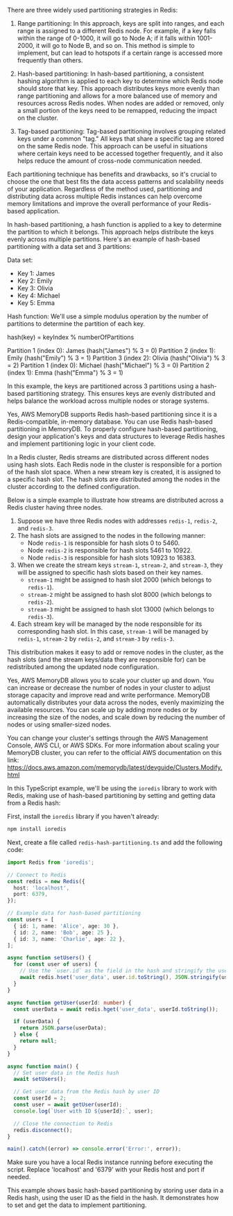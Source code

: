 There are three widely used partitioning strategies in Redis:

1. Range partitioning: In this approach, keys are split into ranges, and each range is assigned to a different Redis node. For example, if a key falls within the range of 0-1000, it will go to Node A; if it falls within 1001-2000, it will go to Node B, and so on. This method is simple to implement, but can lead to hotspots if a certain range is accessed more frequently than others.

2. Hash-based partitioning: In hash-based partitioning, a consistent hashing algorithm is applied to each key to determine which Redis node should store that key. This approach distributes keys more evenly than range partitioning and allows for a more balanced use of memory and resources across Redis nodes. When nodes are added or removed, only a small portion of the keys need to be remapped, reducing the impact on the cluster.

3. Tag-based partitioning: Tag-based partitioning involves grouping related keys under a common "tag." All keys that share a specific tag are stored on the same Redis node. This approach can be useful in situations where certain keys need to be accessed together frequently, and it also helps reduce the amount of cross-node communication needed.

Each partitioning technique has benefits and drawbacks, so it's crucial to choose the one that best fits the data access patterns and scalability needs of your application. Regardless of the method used, partitioning and distributing data across multiple Redis instances can help overcome memory limitations and improve the overall performance of your Redis-based application.
<eof>

In hash-based partitioning, a hash function is applied to a key to determine the partition to which it belongs. This approach helps distribute the keys evenly across multiple partitions. Here's an example of hash-based partitioning with a data set and 3 partitions:

Data set:
- Key 1: James
- Key 2: Emily
- Key 3: Olivia
- Key 4: Michael
- Key 5: Emma

Hash function: We'll use a simple modulus operation by the number of partitions to determine the partition of each key.

hash(key) = keyIndex % numberOfPartitions

Partition 1 (index 0): James (hash("James") % 3 = 0)
Partition 2 (index 1): Emily (hash("Emily") % 3 = 1)
Partition 3 (index 2): Olivia (hash("Olivia") % 3 = 2)
Partition 1 (index 0): Michael (hash("Michael") % 3 = 0)
Partition 2 (index 1): Emma (hash("Emma") % 3 = 1)

In this example, the keys are partitioned across 3 partitions using a hash-based partitioning strategy. This ensures keys are evenly distributed and helps balance the workload across multiple nodes or storage systems.

Yes, AWS MemoryDB supports Redis hash-based partitioning since it is a Redis-compatible, in-memory database. You can use Redis hash-based partitioning in MemoryDB. To properly configure hash-based partitioning, design your application's keys and data structures to leverage Redis hashes and implement partitioning logic in your client code.

In a Redis cluster, Redis streams are distributed across different nodes using hash slots. Each Redis node in the cluster is responsible for a portion of the hash slot space. When a new stream key is created, it is assigned to a specific hash slot. The hash slots are distributed among the nodes in the cluster according to the defined configuration.

Below is a simple example to illustrate how streams are distributed across a Redis cluster having three nodes.

1. Suppose we have three Redis nodes with addresses `redis-1`, `redis-2`, and `redis-3`.
2. The hash slots are assigned to the nodes in the following manner:
    - Node `redis-1` is responsible for hash slots 0 to 5460.
    - Node `redis-2` is responsible for hash slots 5461 to 10922.
    - Node `redis-3` is responsible for hash slots 10923 to 16383.
3. When we create the stream keys `stream-1`, `stream-2`, and `stream-3`, they will be assigned to specific hash slots based on their key names.
    - `stream-1` might be assigned to hash slot 2000 (which belongs to `redis-1`).
    - `stream-2` might be assigned to hash slot 8000 (which belongs to `redis-2`).
    - `stream-3` might be assigned to hash slot 13000 (which belongs to `redis-3`).
4. Each stream key will be managed by the node responsible for its corresponding hash slot. In this case, `stream-1` will be managed by `redis-1`, `stream-2` by `redis-2`, and `stream-3` by `redis-3`.

This distribution makes it easy to add or remove nodes in the cluster, as the hash slots (and the stream keys/data they are responsible for) can be redistributed among the updated node configuration.

Yes, AWS MemoryDB allows you to scale your cluster up and down. You can increase or decrease the number of nodes in your cluster to adjust storage capacity and improve read and write performance. MemoryDB automatically distributes your data across the nodes, evenly maximizing the available resources. You can scale up by adding more nodes or by increasing the size of the nodes, and scale down by reducing the number of nodes or using smaller-sized nodes.

You can change your cluster's settings through the AWS Management Console, AWS CLI, or AWS SDKs. For more information about scaling your MemoryDB cluster, you can refer to the official AWS documentation on this link: https://docs.aws.amazon.com/memorydb/latest/devguide/Clusters.Modify.html

In this TypeScript example, we'll be using the `ioredis` library to work with Redis, making use of hash-based partitioning by setting and getting data from a Redis hash:

First, install the `ioredis` library if you haven't already:

```bash
npm install ioredis
```

Next, create a file called `redis-hash-partitioning.ts` and add the following code:

```typescript
import Redis from 'ioredis';

// Connect to Redis
const redis = new Redis({
  host: 'localhost',
  port: 6379,
});

// Example data for hash-based partitioning
const users = [
  { id: 1, name: 'Alice', age: 30 },
  { id: 2, name: 'Bob', age: 25 },
  { id: 3, name: 'Charlie', age: 22 },
];

async function setUsers() {
  for (const user of users) {
    // Use the `user.id` as the field in the hash and stringify the user data for storage
    await redis.hset('user_data', user.id.toString(), JSON.stringify(user));
  }
}

async function getUser(userId: number) {
  const userData = await redis.hget('user_data', userId.toString());

  if (userData) {
    return JSON.parse(userData);
  } else {
    return null;
  }
}

async function main() {
  // Set user data in the Redis hash
  await setUsers();

  // Get user data from the Redis hash by user ID
  const userId = 2;
  const user = await getUser(userId);
  console.log(`User with ID ${userId}:`, user);

  // Close the connection to Redis
  redis.disconnect();
}

main().catch((error) => console.error('Error:', error));
```

Make sure you have a local Redis instance running before executing the script. Replace 'localhost' and '6379' with your Redis host and port if needed.

This example shows basic hash-based partitioning by storing user data in a Redis hash, using the user ID as the field in the hash. It demonstrates how to set and get the data to implement partitioning.
